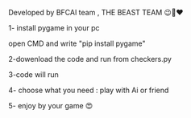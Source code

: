 Developed by BFCAI team , THE BEAST TEAM 😉🥇❤

1- install pygame in your pc 

open CMD and write "pip install pygame"

2-dowenload the code and run from checkers.py

3-code will run

4- choose what you need : play with Ai or friend

5- enjoy by your game 😍
